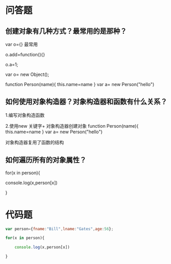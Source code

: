 # 问答题
## 创建对象有几种方式？最常用的是那种？
var o={} 最常用

o.add=function(){}

o.a=1;

var o= new Object();

function Person(name){
this.name=name
}
var a= new Person("hello")

## 如何使用对象构造器？对象构造器和函数有什么关系？
1.编写对象构造函数

2.使用new 关键字+ 对象构造器创建对象
function Person(name){
this.name=name
}
var a= new Person("hello")

对象构造器复用了函数的结构
## 如何遍历所有的对象属性？

for(x in person){

console.log(x,person[x])

}


# 代码题

```javascript
var person={fname:"Bill",lname:"Gates",age:56};

for(x in person){

    console.log(x,person[x])

}
```